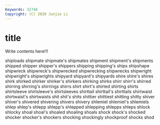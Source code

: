 ```yaml
---
Keywords: 32746
Copyright: (C) 2020 Junjie Li
---
```


# title

Write contents here!!!

shiploads 
shipmate 
shipmate's 
shipmates 
shipment 
shipment's
shipments 
shipped 
shipper 
shipper's 
shippers 
shipping 
shipping's 
ships 
shipshape 
shipwreck
shipwreck's 
shipwrecked 
shipwrecking 
shipwrecks 
shipwright 
shipwright's 
shipwrights 
shipyard 
shipyard's 
shipyards
shire 
shire's 
shires 
shirk 
shirked 
shirker 
shirker's 
shirkers 
shirking 
shirks
shirr 
shirr's 
shirred 
shirring 
shirring's 
shirrings 
shirrs 
shirt 
shirt's 
shirted
shirting 
shirts 
shirtsleeve 
shirtsleeve's 
shirtsleeves 
shirttail 
shirttail's 
shirttails 
shirtwaist 
shirtwaist's
shirtwaists 
shit 
shit's 
shits 
shittier 
shittiest 
shitting 
shitty 
shiver 
shiver's
shivered 
shivering 
shivers 
shivery 
shlemiel 
shlemiel's 
shlemiels 
shlep 
shlep's 
shlepp
shlepp's 
shlepped 
shlepping 
shlepps 
shleps 
shlock 
shlocky 
shoal 
shoal's 
shoaled
shoaling 
shoals 
shock 
shock's 
shocked 
shocker 
shocker's 
shockers 
shocking 
shockingly
shockproof 
shocks 
shod 
